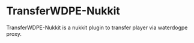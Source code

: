 # TransferWDPE-Nukkit
TransferWDPE-Nukkit is a nukkit plugin to transfer player via waterdogpe proxy.
